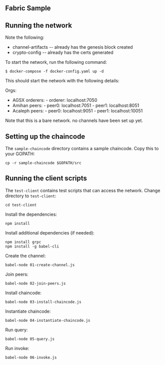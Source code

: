 Fabric Sample
-------------

## Running the network

Note the following:

- channel-artifacts -- already has the genesis block created
- crypto-config -- already has the certs generated

To start the network, run the following command:

```
$ docker-compose -f docker-config.yaml up -d
```

This should start the network with the following details:

Orgs: 
 - AGSX
     orderers:
       - orderer: localhost:7050
 - Amihan
     peers:
       - peer0: localhost:7051
       - peer1: localhost:8051
 - Acaleph
      peers:
       - peer0: localhost:9051
       - peer1: localhost:10051

Note that this is a bare network. no channels have been set up yet.

## Setting up the chaincode

The `sample-chaincode` directory contains a sample chaincode. Copy this to your GOPATH:

```
cp -r sample-chaincode $GOPATH/src
```

## Running the client scripts

The `test-client` contains test scripts that can access the network. Change directory to `test-client`:

```
cd test-client
```

Install the dependencies:

```
npm install
```

Install additional dependencies (if needed):

```
npm install grpc
npm install -g babel-cli
```

Create the channel:

```
babel-node 01-create-channel.js
```

Join peers:

```
babel-node 02-join-peers.js
```

Install chaincode:

```
babel-node 03-install-chaincode.js
```

Instantiate chaincode:

```
babel-node 04-instantiate-chaincode.js
```

Run query:

```
babel-node 05-query.js
```

Run invoke:

```
babel-node 06-invoke.js
```
